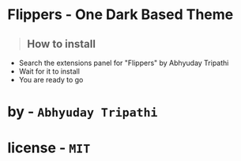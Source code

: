 # Flippers - One Dark Based Theme

> ## How to install

- Search the extensions panel for "Flippers" by Abhyuday Tripathi
- Wait for it to install
- You are ready to go

# by - `Abhyuday Tripathi`

# license - `MIT`
